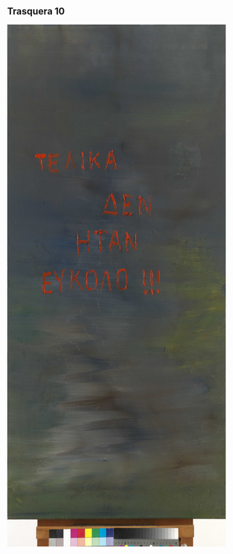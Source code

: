 ## Trasquera 10

<img src="../assets/images/hires_trasquera10.jpg" height="1200px" width="900px" />

